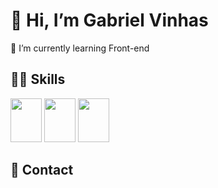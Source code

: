 <h1> 👋 Hi, I’m Gabriel Vinhas </h1> 

📘 I’m currently learning Front-end <br>

<h2>👨‍💻 Skills </h2>

<img height="70px" width="50px" src="https://cdn.jsdelivr.net/gh/devicons/devicon/icons/photoshop/photoshop-plain.svg" /> <img height="70px" width="50px" src="https://cdn.jsdelivr.net/gh/devicons/devicon/icons/html5/html5-original-wordmark.svg" /> <img height="70px" width="50px" src="https://cdn.jsdelivr.net/gh/devicons/devicon/icons/css3/css3-original-wordmark.svg" />


<h2> 📱 Contact </h2>

<a href="mailto:gabrielvinhas784@hotmail.com "><img src="https://img.shields.io/badge/Gmail-D14836?style=for-the-badge&logo=gmail&logoColor=white" alt=""></a>
<a href="https://www.linkedin.com/in/gabriel-vinhas-14282922a/"><img src="https://img.shields.io/badge/LinkedIn-0077B5?style=for-the-badge&logo=linkedin&logoColor=white" alt=""></a>
<a href="https://www.instagram.com/gabrielvinhas_"><img src="https://img.shields.io/badge/Instagram-E4405F?style=for-the-badge&logo=instagram&logoColor=white" alt=""></a>
